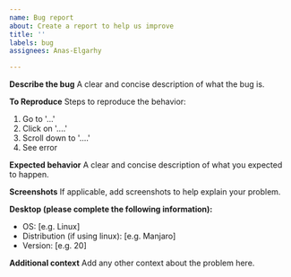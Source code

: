 ```yaml
---
name: Bug report
about: Create a report to help us improve
title: ''
labels: bug
assignees: Anas-Elgarhy

---
```


**Describe the bug**
A clear and concise description of what the bug is.

**To Reproduce**
Steps to reproduce the behavior:
1. Go to '...'
2. Click on '....'
3. Scroll down to '....'
4. See error

**Expected behavior**
A clear and concise description of what you expected to happen.

**Screenshots**
If applicable, add screenshots to help explain your problem.

**Desktop (please complete the following information):**
 - OS: [e.g. Linux]
 - Distribution (if using linux): [e.g. Manjaro] 
 - Version: [e.g. 20]

**Additional context**
Add any other context about the problem here.
